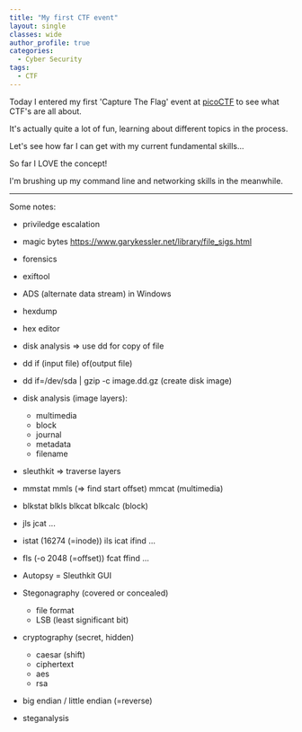 ```yaml
---
title: "My first CTF event"
layout: single
classes: wide
author_profile: true
categories:
  - Cyber Security
tags:
  - CTF
---
```

Today I entered my first 'Capture The Flag' event at <a href="https://picoctf.org/" target="_blank">picoCTF</a> to see what CTF's are all about.
 
It's actually quite a lot of fun, learning about different topics in the process.

Let's see how far I can get with my current fundamental skills...

So far I LOVE the concept!

I'm brushing up my command line and networking skills in the meanwhile.

---

Some notes:
* priviledge escalation
* magic bytes https://www.garykessler.net/library/file_sigs.html
* forensics
* exiftool
* ADS (alternate data stream) in Windows
* hexdump
* hex editor
* disk analysis => use dd for copy of file
* dd if (input file) of(output file)
* dd if=/dev/sda \| gzip -c image.dd.gz (create disk image)
* disk analysis (image layers):
  - multimedia
  - block
  - journal
  - metadata
  - filename

* sleuthkit => traverse layers
* mmstat mmls (=> find start offset) mmcat (multimedia)
* blkstat blkls blkcat blkcalc (block)
* jls jcat ...
* istat (16274 (=inode)) ils icat ifind ...
* fls (-o 2048 (=offset)) fcat ffind ...
* Autopsy = Sleuthkit GUI

* Stegonagraphy (covered or concealed)
  - file format
  - LSB (least significant bit)
* cryptography (secret, hidden)
  - caesar (shift)
  - ciphertext
  - aes
  - rsa

* big endian / little endian (=reverse)
* steganalysis


